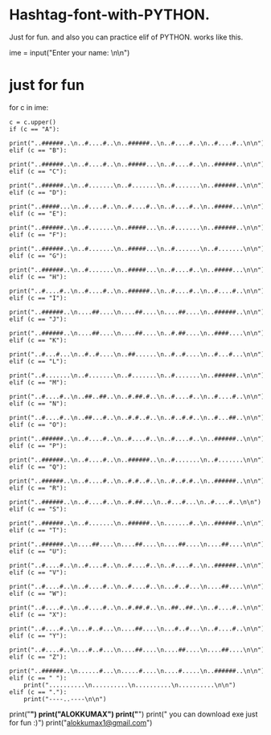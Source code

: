 # Hashtag-font-with-PYTHON.
Just for fun. and also you can practice elif of PYTHON.
works like this.

ime = input("Enter your name: \n\n")

# just for fun
for c in ime:

    c = c.upper()
    if (c == "A"):
        print("..######..\n..#....#..\n..######..\n..#....#..\n..#....#..\n\n")
    elif (c == "B"):
        print("..######..\n..#....#..\n..#####...\n..#....#..\n..######..\n\n")
    elif (c == "C"):
        print("..######..\n..#.......\n..#.......\n..#.......\n..######..\n\n")
    elif (c == "D"):
        print("..#####...\n..#....#..\n..#....#..\n..#....#..\n..#####...\n\n")
    elif (c == "E"):
        print("..######..\n..#.......\n..#####...\n..#.......\n..######..\n\n")
    elif (c == "F"):
        print("..######..\n..#.......\n..#####...\n..#.......\n..#.......\n\n")
    elif (c == "G"):
        print("..######..\n..#.......\n..#####...\n..#....#..\n..#####...\n\n")
    elif (c == "H"):
        print("..#....#..\n..#....#..\n..######..\n..#....#..\n..#....#..\n\n")
    elif (c == "I"):
        print("..######..\n....##....\n....##....\n....##....\n..######..\n\n")
    elif (c == "J"):
        print("..######..\n....##....\n....##....\n..#.##....\n..####....\n\n")
    elif (c == "K"):
        print("..#...#...\n..#..#....\n..##......\n..#..#....\n..#...#...\n\n")
    elif (c == "L"):
        print("..#.......\n..#.......\n..#.......\n..#.......\n..######..\n\n")
    elif (c == "M"):
        print("..#....#..\n..##..##..\n..#.##.#..\n..#....#..\n..#....#..\n\n")
    elif (c == "N"):
        print("..#....#..\n..##...#..\n..#.#..#..\n..#..#.#..\n..#...##..\n\n")
    elif (c == "O"):
        print("..######..\n..#....#..\n..#....#..\n..#....#..\n..######..\n\n")
    elif (c == "P"):
        print("..######..\n..#....#..\n..######..\n..#.......\n..#.......\n\n")
    elif (c == "Q"):
        print("..######..\n..#....#..\n..#.#..#..\n..#..#.#..\n..######..\n\n")
    elif (c == "R"):
        print("..######..\n..#....#..\n..#.##...\n..#...#...\n..#....#..\n\n")
    elif (c == "S"):
        print("..######..\n..#.......\n..######..\n.......#..\n..######..\n\n")
    elif (c == "T"):
        print("..######..\n....##....\n....##....\n....##....\n....##....\n\n")
    elif (c == "U"):
        print("..#....#..\n..#....#..\n..#....#..\n..#....#..\n..######..\n\n")
    elif (c == "V"):
        print("..#....#..\n..#....#..\n..#....#..\n...#..#...\n....##....\n\n")
    elif (c == "W"):
        print("..#....#..\n..#....#..\n..#.##.#..\n..##..##..\n..#....#..\n\n")
    elif (c == "X"):
        print("..#....#..\n...#..#...\n....##....\n...#..#...\n..#....#..\n\n")
    elif (c == "Y"):
        print("..#....#..\n...#..#...\n....##....\n....##....\n....##....\n\n")
    elif (c == "Z"):
        print("..######..\n......#...\n.....#....\n....#.....\n..######..\n\n")
    elif (c == " "):
        print("..........\n..........\n..........\n..........\n\n")
    elif (c == "."):
        print("----..----\n\n")

print("______________________________________")
print("ALOKKUMAX")
print("______________________________________")
print(" you can download exe just for fun :)")
print("alokkumax1@gmail.com")
